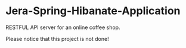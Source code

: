 # Jera-Spring-Hibanate-Application

RESTFUL API server for an online coffee shop.
 
Please notice that this project is not done!
